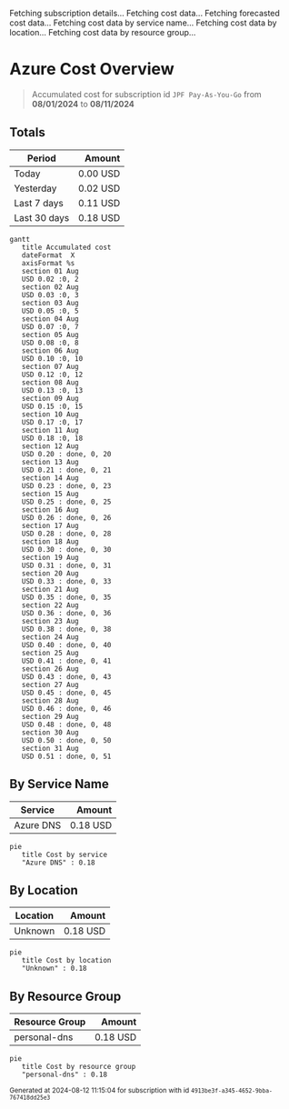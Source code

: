 Fetching subscription details...
Fetching cost data...
Fetching forecasted cost data...
Fetching cost data by service name...
Fetching cost data by location...
Fetching cost data by resource group...
# Azure Cost Overview

> Accumulated cost for subscription id `JPF Pay-As-You-Go` from **08/01/2024** to **08/11/2024**

## Totals

|Period|Amount|
|---|---:|
|Today|0.00 USD|
|Yesterday|0.02 USD|
|Last 7 days|0.11 USD|
|Last 30 days|0.18 USD|

```mermaid
gantt
   title Accumulated cost
   dateFormat  X
   axisFormat %s
   section 01 Aug
   USD 0.02 :0, 2
   section 02 Aug
   USD 0.03 :0, 3
   section 03 Aug
   USD 0.05 :0, 5
   section 04 Aug
   USD 0.07 :0, 7
   section 05 Aug
   USD 0.08 :0, 8
   section 06 Aug
   USD 0.10 :0, 10
   section 07 Aug
   USD 0.12 :0, 12
   section 08 Aug
   USD 0.13 :0, 13
   section 09 Aug
   USD 0.15 :0, 15
   section 10 Aug
   USD 0.17 :0, 17
   section 11 Aug
   USD 0.18 :0, 18
   section 12 Aug
   USD 0.20 : done, 0, 20
   section 13 Aug
   USD 0.21 : done, 0, 21
   section 14 Aug
   USD 0.23 : done, 0, 23
   section 15 Aug
   USD 0.25 : done, 0, 25
   section 16 Aug
   USD 0.26 : done, 0, 26
   section 17 Aug
   USD 0.28 : done, 0, 28
   section 18 Aug
   USD 0.30 : done, 0, 30
   section 19 Aug
   USD 0.31 : done, 0, 31
   section 20 Aug
   USD 0.33 : done, 0, 33
   section 21 Aug
   USD 0.35 : done, 0, 35
   section 22 Aug
   USD 0.36 : done, 0, 36
   section 23 Aug
   USD 0.38 : done, 0, 38
   section 24 Aug
   USD 0.40 : done, 0, 40
   section 25 Aug
   USD 0.41 : done, 0, 41
   section 26 Aug
   USD 0.43 : done, 0, 43
   section 27 Aug
   USD 0.45 : done, 0, 45
   section 28 Aug
   USD 0.46 : done, 0, 46
   section 29 Aug
   USD 0.48 : done, 0, 48
   section 30 Aug
   USD 0.50 : done, 0, 50
   section 31 Aug
   USD 0.51 : done, 0, 51
```

## By Service Name

|Service|Amount|
|---|---:|
|Azure DNS|0.18 USD|

```mermaid
pie
   title Cost by service
   "Azure DNS" : 0.18
```

## By Location

|Location|Amount|
|---|---:|
|Unknown|0.18 USD|

```mermaid
pie
   title Cost by location
   "Unknown" : 0.18
```

## By Resource Group

|Resource Group|Amount|
|---|---:|
|personal-dns|0.18 USD|

```mermaid
pie
   title Cost by resource group
   "personal-dns" : 0.18
```

<sup>Generated at 2024-08-12 11:15:04 for subscription with id `4913be3f-a345-4652-9bba-767418dd25e3`</sup>
